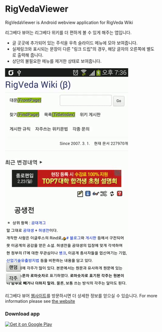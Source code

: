 RigVedaViewer
=============

RigVedaViewer is Android webview application for RigVeda Wiki

리그베다 뷰어는 리그베다 위키를 더 편하게 볼 수 있게 해주는 앱입니다.

- 글 곳곳에 추가되어 있는 주석을 우측 슬라이드 메뉴에 모아 보여줍니다.
- 실제링크와 표시되는 문장이 다른 "링크 드립"의 경우, 해당 글자의 오른쪽에 별도로 출력해 줍니다.
- 상단의 불필요한 메뉴를 제거한 상태로 보여줍니다.

![](website/image/RigvedaViewer.gif)

리그베다 뷰어 [웹사이트][1]를 방문하시면 더 상세한 정보를 얻으실 수 있습니다. 
For more information please see [the website][1]


### Download app

<a href="https://play.google.com/store/apps/details?id=com.kou.android.RigVedaViewer">
<img alt="Get it on Google Play"
src="https://play.google.com/intl/en_us/badges/images/generic/en-play-badge.png" width="204" height="60" />
</a>



 [1]: http://stanleykou.tistory.com/category/%EB%A6%AC%EA%B7%B8%EB%B2%A0%EB%8B%A4%EB%B7%B0%EC%96%B4
 
